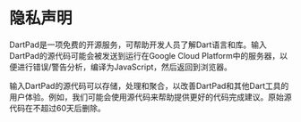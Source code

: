 # 隐私声明

DartPad是一项免费的开源服务，可帮助开发人员了解Dart语言和库。输入DartPad的源代码可能会被发送到运行在Google Cloud Platform中的服务器，以便进行错误/警告分析，编译为JavaScript，然后返回到浏览器。

输入DartPad的源代码可以存储，处理和聚合，以改善DartPad和其他Dart工具的用户体验。例如，我们可能会使用源代码来帮助提供更好的代码完成建议。原始源代码在不超过60天后删除。

